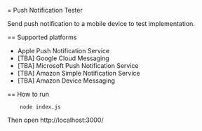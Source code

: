 = Push Notification Tester

Send push notification to a mobile device to test implementation.

== Supported platforms

* Apple Push Notification Service
* [TBA] Google Cloud Messaging
* [TBA] Microsoft Push Notification Service
* [TBA] Amazon Simple Notification Service
* [TBA] Amazon Device Messaging

== How to run

		node index.js
		
Then open http://localhost:3000/




